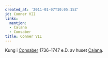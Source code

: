 ```yaml
---
created_at: '2011-01-07T10:05:15Z'
id: Conner VII
links:
  mention:
  - Calana
  - Consaber
title: Conner VII
---
```


Kung i [Consaber] 1736–1747 e.D. av huset [Calana].

  [Consaber]: Consaber
  [Calana]: Calana